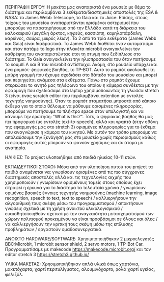 ΠΕΡΙΓΡΑΦΗ ΕΡΓΟΥ: Η μακέτα μας αναπαριστά ένα μουσείο με θέμα το διάστημα και περιλαμβάνει 3 εκθέματα/διαστημικές αποστολές της ESA & NASA: το James Webb Telescope, το Gaia και το Juice. Επίσης, στους τοίχους του μουσείου αναπαριστώνται ορισμένοι αστερισμοί που μπορούμε να παρατηρήσουμε από την Ελλάδα κατά τη διάρκεια του καλοκαιριού (μεγάλη άρκτος, κηφεύς, κασσιόπη, καμηλοπάρδαλη, καρκίνος, σαύρα, μικρός λέων). Τα 2 από τα τρία εκθέματα (James Webb και Gaia) είναι διαδραστικά. Το James Webb διαθέτει έναν αυτοματισμό και όταν πατάμε το logo στην πλακέτα microbit ανοιγοκλείνει τον καθρέφτη του αναπαριστώντας έτσι τη στιγμή που ξεδίπλωσε στο διάστημα. Το Gaia ανοιγοκλείνει την ηλιοπροστασία του όταν πατήσουμε το κουμπί Α και Β του microbit αντίστοιχα. Ακόμη, στο μουσείο υπάρχει και ένα ρομπότ-ψηφιακός βοηθός, το TP-BOT. Αυτό το ρομπότ ακολουθεί τη μαύρη γραμμή που έχουμε σχεδιάσει στο δάπεδο του μουσείου και μπορεί και περιηγείται ανάμεσα στα εκθέματα. Πάνω στο ρομπότ έχουμε στερεώσει το κινητό μας τηλέφωνο του οποίου η κάμερα συνδέεται με την εφαρμογή που σχεδιάσαμε στο laptop χρησιμοποιώντας τη γλώσσα stretch 3 (είναι ένας scratch editor που περιλαμβάνει extention με εντολές τεχνητής νοημοσύνης). Όταν το ρομπότ σταματήσει μπροστά από κάποιο έκθεμα για το οποίο θέλουμε να μάθουμε ορισμένες πληροφορίες, μπορούμε να πατήσουμε το πλήκτρο space στον υπολογιστή και να κάνουμε την ερώτηση: "What is this?". Τότε, ο ψηφιακός βοηθός θα μας πει προφορικά (με εντολές text-to-speech), αλλά και γραπτά (στην οθόνη της εφαρμογής μας στο stretch 3) ορισμένες πληροφορίες για το έκθεμα που αναγνώρισε η κάμερα του κινητού. Με αυτόν τον τρόπο μπορούμε να απολαύσουμε την ξενάγησή μας στο μουσείο χωρίς περιορισμούς καθώς οι εφαρμογές αυτές μπορούν να φανούν χρήσιμες και σε άτομα με αναπηρία. 

ΗΛΙΚΙΕΣ: Το project υλοποιήθηκε από παιδιά ηλικίας 10-11 ετών.

ΕΚΠΑΙΔΕΥΤΙΚΟΙ ΣΤΟΧΟΙ: Μέσα από την υλοποίηση αυτού του project τα παιδιά αναμένεται να:
γνωρίσουν ορισμένες από τις πιο σύγχρονες διαστημικές αποστολές αλλά και τις τεχνολογίες αιχμής που χρησιμοποιούν / γνωρίσουν ορισμένους τομείς στους οποίους έχει στραφεί η έρευνα για το διάστημα τα τελευταία χρόνια / γνωρίσουν οριμένες βασικές έννοιες τεχνητής νοημοσύνης (machine learning, image recognition, speech to text, text to speech) / καλλιεργήσουν την αλγοριθμική τους σκέψη μέσω του προγραμματισμού / αποκτήσουν γνώσεις σχετικά με τη χρήση ανοικτού υλικολογισμικού / ευαισθητοποιηθούν σχετικά με την αναγκαιότητα μετασχηματισμού των χώρων πολιτισμού προκειμένου να είναι προσβάσιμοι σε όλους και όλες  / να καλλιεργήσουν την κριτική τους σκέψη μέσω της επίλυσης προβλημάτων / εργαστούν ομαδοσυνεργατικά.

ΑΝΟΙΧΤΟ HARDWARE/SOFTWARE: Χρησιμποποιήθηκαν 2 μικροελεγκτές BBC:Microbit, 1 microbit sensor shield, 2 servo motors, 1 TP-Bot Car. Προγραμματίσαμε με makecode https://makecode.microbit.org/ και τον editor stretch 3 https://stretch3.github.io/

ΥΛΙΚΑ ΜΑΚΕΤΑΣ: Χρησιμοποιήθηκαν απλά υλικά όπως χαρτόνια, μακετόχαρτα, χαρτί περιτυλίγματος, αλουμινόχαρτο, ρολά χαρτί υγείας, φελιζόλ.




